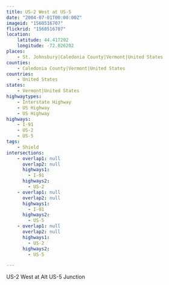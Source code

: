 ```yaml
---
title: US-2 West at US-5
date: "2004-07-01T00:00:00Z"
imageid: "1560516707"
flickrid: "1560516707"
location:
    latitude: 44.417202
    longitude: -72.026202
places:
    - St. Johnsbury|Caledonia County|Vermont|United States
counties:
    - Caledonia County|Vermont|United States
countries:
    - United States
states:
    - Vermont|United States
highwaytypes:
    - Interstate Highway
    - US Highway
    - US Highway
highways:
    - I-91
    - US-2
    - US-5
tags:
    - Shield
intersections:
    - overlap1: null
      overlap2: null
      highways1:
        - I-91
      highways2:
        - US-2
    - overlap1: null
      overlap2: null
      highways1:
        - I-91
      highways2:
        - US-5
    - overlap1: null
      overlap2: null
      highways1:
        - US-2
      highways2:
        - US-5

---
```

US-2 West at Alt US-5 Junction